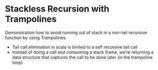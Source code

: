# Stackless Recursion with Trampolines

Demonstration how to avoid running out of stack in a non-tail recursive function by using Trampolines.

* Tail call elimination in scala is limited to a self recursive tail call
* Instead of doing a call and consuming a stack frame, we're returning a data structure that captures the call to be done later (in the trampoline loop)
